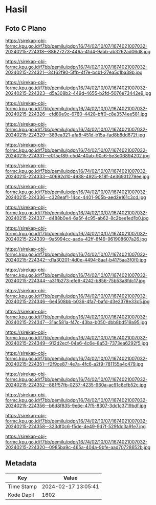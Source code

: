 # Hasil

## Foto C Plano

https://sirekap-obj-formc.kpu.go.id/f7bb/pemilu/pdpr/16/74/02/10/07/1674021007032-20240215-224318--88627273-446a-41d4-9abb-ab3262ad06d8.jpg

https://sirekap-obj-formc.kpu.go.id/f7bb/pemilu/pdpr/16/74/02/10/07/1674021007032-20240215-224321--34f62f90-5ffb-4f7e-bcb1-27ea5c1ba39b.jpg

https://sirekap-obj-formc.kpu.go.id/f7bb/pemilu/pdpr/16/74/02/10/07/1674021007032-20240215-224323--d5a308b2-449d-4655-b2fd-5076e73442e9.jpg

https://sirekap-obj-formc.kpu.go.id/f7bb/pemilu/pdpr/16/74/02/10/07/1674021007032-20240215-224326--cfd89e9c-6760-4428-bff0-c8e3574ee581.jpg

https://sirekap-obj-formc.kpu.go.id/f7bb/pemilu/pdpr/16/74/02/10/07/1674021007032-20240215-224329--389ea321-afa8-451d-b15a-fad8b8dd672f.jpg

https://sirekap-obj-formc.kpu.go.id/f7bb/pemilu/pdpr/16/74/02/10/07/1674021007032-20240215-224331--e015ef89-c5d4-40ab-90c6-5e3e06894202.jpg

https://sirekap-obj-formc.kpu.go.id/f7bb/pemilu/pdpr/16/74/02/10/07/1674021007032-20240215-224333--40692d10-4938-4925-818f-4e36931279ee.jpg

https://sirekap-obj-formc.kpu.go.id/f7bb/pemilu/pdpr/16/74/02/10/07/1674021007032-20240215-224336--c328eaf1-14cc-4401-905b-aed2e161c3cd.jpg

https://sirekap-obj-formc.kpu.go.id/f7bb/pemilu/pdpr/16/74/02/10/07/1674021007032-20240215-224337--d488b0e4-6a5f-4c95-ab62-8c2bee1ed1b0.jpg

https://sirekap-obj-formc.kpu.go.id/f7bb/pemilu/pdpr/16/74/02/10/07/1674021007032-20240215-224339--9a5994cc-aada-42ff-8f49-961908607a26.jpg

https://sirekap-obj-formc.kpu.go.id/f7bb/pemilu/pdpr/16/74/02/10/07/1674021007032-20240215-224342--d1a30201-4d0e-4494-8aaf-b4175aa3f0f0.jpg

https://sirekap-obj-formc.kpu.go.id/f7bb/pemilu/pdpr/16/74/02/10/07/1674021007032-20240215-224344--a31fb273-efe9-4242-b856-75b53a8fdc17.jpg

https://sirekap-obj-formc.kpu.go.id/f7bb/pemilu/pdpr/16/74/02/10/07/1674021007032-20240215-224346--6e4508bb-b036-4fa7-bafd-d3e2378e33c5.jpg

https://sirekap-obj-formc.kpu.go.id/f7bb/pemilu/pdpr/16/74/02/10/07/1674021007032-20240215-224347--31ac581a-f47c-43ba-b050-dbb8bd519a95.jpg

https://sirekap-obj-formc.kpu.go.id/f7bb/pemilu/pdpr/16/74/02/10/07/1674021007032-20240215-224349--912d2ecf-04e6-4c6e-8a53-7373ea6292f5.jpg

https://sirekap-obj-formc.kpu.go.id/f7bb/pemilu/pdpr/16/74/02/10/07/1674021007032-20240215-224351--f2f9ce87-4e7a-4fc6-a2f9-781155a4c479.jpg

https://sirekap-obj-formc.kpu.go.id/f7bb/pemilu/pdpr/16/74/02/10/07/1674021007032-20240215-224352--881f57fb-0237-4235-960a-ac91c8cfb52c.jpg

https://sirekap-obj-formc.kpu.go.id/f7bb/pemilu/pdpr/16/74/02/10/07/1674021007032-20240215-224356--b6d8f835-9e6e-47f5-8307-3dc1c3719bdf.jpg

https://sirekap-obj-formc.kpu.go.id/f7bb/pemilu/pdpr/16/74/02/10/07/1674021007032-20240215-224358--323df0c6-f5de-4e49-9d7f-529fdc3a91e7.jpg

https://sirekap-obj-formc.kpu.go.id/f7bb/pemilu/pdpr/16/74/02/10/07/1674021007032-20240215-224320--0985ba9c-465a-404a-9bfe-aad70728652b.jpg


## Metadata

| Key        | Value               |
| ---------- | ------------------- |
| Time Stamp | 2024-02-17 13:05:41 |
| Kode Dapil | 1602                |



